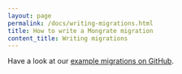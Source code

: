 ```yaml
---
layout: page
permalink: /docs/writing-migrations.html
title: How to write a Mongrate migration
content_title: Writing migrations
---
```


Have a look at our
[example migrations on GitHub](https://github.com/mongrate/mongrate/tree/master/resources/examples).
